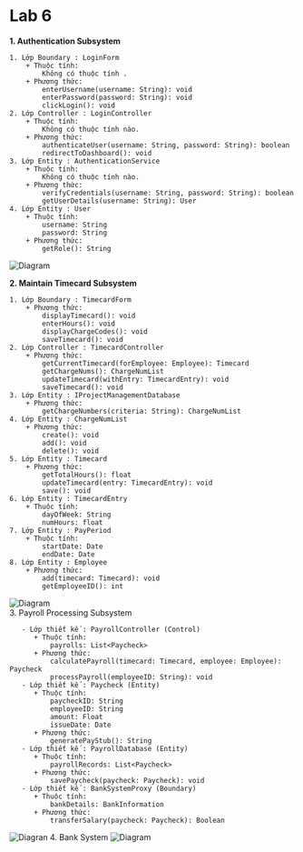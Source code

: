 # Lab 6
__1. Authentication Subsystem__

    1. Lớp Boundary : LoginForm
        + Thuộc tính:
            Không có thuộc tính .
        + Phương thức:
            enterUsername(username: String): void
            enterPassword(password: String): void
            clickLogin(): void
    2. Lớp Controller : LoginController
        + Thuộc tính:
            Không có thuộc tính nào.
        + Phương thức:
            authenticateUser(username: String, password: String): boolean
            redirectToDashboard(): void
    3. Lớp Entity : AuthenticationService
        + Thuộc tính:
            Không có thuộc tính nào.
        + Phương thức:
            verifyCredentials(username: String, password: String): boolean
            getUserDetails(username: String): User
    4. Lớp Entity : User
        + Thuộc tính:
            username: String
            password: String
        + Phương thức:
            getRole(): String

![Diagram](https://planttext.com/api/plantuml/png/d98nJiCm68Ltd-BVcahq0XrGKIec1aJX0AxparXrxCfsWX3Y94oiBEnawD2Jv0HS0TjrchR9X2VdvULzp_dzs-mMnb9jgr8GGYOmYmlkLCxbyP4mGOqvYBTAb_16m2sK5lMJGIrfYKaLDtDOMSrbFkqzz-xh5wMpP1itvnucEDk4y6GASwWLpyWxEOMcIbgjX40TqRIoXOlcZ5hq3GRqAnYmNFHQAO5KXWYD6TV8xADQKbEi5NNzXdWV7faT0hh4e7QOSpL7--1G8J3AnyYRlZjNSeMwvWmZeqRDdrzJryqxg33_E9XZ-zPBj9IF17YxV-yBJI3TVp8GVFybOTF-x2pal6s-AR2Wjyt75bYX3bCW_GMOpQul9qCk9-KzesSbut_0-qEn1ShCtyW_0000__y30000)
            
__2. Maintain Timecard Subsystem__

    1. Lớp Boundary : TimecardForm
        + Phương thức:
            displayTimecard(): void
            enterHours(): void
            displayChargeCodes(): void
            saveTimecard(): void
    2. Lớp Controller : TimecardController
        + Phương thức:
            getCurrentTimecard(forEmployee: Employee): Timecard
            getChargeNums(): ChargeNumList
            updateTimecard(withEntry: TimecardEntry): void
            saveTimecard(): void
    3. Lớp Entity : IProjectManagementDatabase
        + Phương thức:
            getChargeNumbers(criteria: String): ChargeNumList
    4. Lớp Entity : ChargeNumList
        + Phương thức:
            create(): void
            add(): void
            delete(): void
    5. Lớp Entity : Timecard
        + Phương thức:
            getTotalHours(): float
            updateTimecard(entry: TimecardEntry): void
            save(): void
    6. Lớp Entity : TimecardEntry
        + Thuộc tính:
            dayOfWeek: String
            numHours: float
    7. Lớp Entity : PayPeriod
        + Thuộc tính:
            startDate: Date
            endDate: Date
    8. Lớp Entity : Employee
        + Phương thức:
            add(timecard: Timecard): void
            getEmployeeID(): int
   ![Diagram](https://planttext.com/api/plantuml/png/Z5IzJiCm4Dxp5Dv81rwWGXKYWAZ4JoMGc8_u6WnENDaEAAfu4YPM5dOwCF0aVG9UWOiRkqcR8hB4kSztzzrtT_bPV1qQ2zgMkOpssFboyJfZDoB753G_LJfdyP4g2mww6aIf16Eww3nYz71XPX8gZyG3PyN2eZvJfJQDeRcMt8FEC54SFM3W2LlEBz4MbKGLLYifKREuEM_oQLrPiShG9gNMH2F4dYfzai-agX27p9y6R1Y214V7yRBCYIB1uVDS6Elkb3CETatwMTZx4yfVhKEvpzhvIGdUKwP7MjME9rezO6ele80CSs9-31Rkm22BnxMQKqXn40b__CjXlbNA7L8dKYt8MS2GNLijYcoxkXQV3i1YgaZOC0TTS9KkrKYgD5q5xYU1eqHdxkdiPjXW3mNSA0kocIDYEvKAUdk0_z6_LtS_2PjSWdqU2h9Dz7MUJWgYwvt6nouNDQklRCTkL-qhiDajgAwcjuYFpBVCcOioTv84GLev9b1DgCTgIziri8hjDfyc1YbA_MhMbhTDBcxo_POoARxV2_Qu_FooB1FBnGUmrDdhf57djx2_F-hPowXdLTitT-5UqLruTtvtNFfZLORiuA0qE1e5tmujruqk58IC3ack-j_v2m00__y30000)         
3. Payroll Processing Subsystem
   
       - Lớp thiết kế : PayrollController (Control)
          + Thuộc tính:
              payrolls: List<Paycheck>
          + Phương thức:
              calculatePayroll(timecard: Timecard, employee: Employee): Paycheck
              processPayroll(employeeID: String): void
       - Lớp thiết kế : Paycheck (Entity)       
          + Thuộc tính:
              paycheckID: String
              employeeID: String
              amount: Float
              issueDate: Date
          + Phương thức:
              generatePayStub(): String
       - Lớp thiết kế : PayrollDatabase (Entity)
          + Thuộc tính:
              payrollRecords: List<Paycheck>
          + Phương thức:
              savePaycheck(paycheck: Paycheck): void
       - Lớp thiết kế : BankSystemProxy (Boundary)
          + Thuộc tính:
              bankDetails: BankInformation
          + Phương thức:
              transferSalary(paycheck: Paycheck): Boolean
![Diagran](https://planttext.com/api/plantuml/png/T591QiCm4Bph5NkB2_K7J0c1KEYXbD0KUXRorXMH9IF9WL3wafvwxQNt-f13Nk8Nz0kL52d4ZgkBbfdLx32htsw_C9PgszQ2p22F1nvR2Ikwqqg84qYOeCOaUAcazJTgU2FWZcvbfB86DLTbuLjNeRo20hQAbw6nGecQMdIi4RmncMVlkR4t4PcJTp8SjaQzvGpZ94O5QyLH8SEw4Mg7MC1jhAx1yXePrSx1KwpyY1UXg0q2ZLOCZV7F9wt-RyOZqKKQ_41hT6_MLdDP7UMJ5fpf1iOgIyMTQhLvLdg3vS1L85t_01o5bPsITAvci3nyCX3yy2LXq__iBLIyxxufi83ttKS3x5MTRvDShY_FvwESoIXstv7IdU9IobDSD4vIU16BeInGbkxh_G400F__0m00)
4. Bank System
![Diagram](https://planttext.com/api/plantuml/png/j5EnQkGm4Etz5TET36j2YgGGOSab9108uI1RNAlLQcsnihH8un0J3W8fKwM-vdBN7HntzRf8iI7_uVn0VY7AxjhnUdrbN1WnysRUUpFII_6mxv1Pp58LV8BJilW-XGEc9-UvGv4UAYaq0ZamcHuncuS1LyovJSHL0FuRYQbn4icKvJmHV4BXo-hKWw4lET5ZOrE6qcYwwD48XC6te4C1a4EZqHgbXDra_mZUWMNQCVwM0tAaKUAQxMPwoSwjO2Z8IiGWdmeAvsYbZdl0KZyvf31MXc4FhCdGny-oT2XiXGeNNLmsJBs5DJcLYxQEEhuK40lylE0X8QoesgOQXhjCDTFBdcjAePBQlQCJZSAE6HT0wcCOo3hQXRngciRtcTBsaAk1oFbl3PDoze0GoxBuou3FxpceDot1ndsCedxpcj3wYeGDR8rgxfHM-zn0rbEdiBUNET7lT_Lg6wNlcsrJ_QUa4rUH1_j2Z_nZVRw-tTwbspjRaVElGyTRKIByCwPzQcX428qI-EfLeNtwvoV4OP98YClYZnmavUmN74ib75pCVnXul9l_pFs_B6xWqfUeSdOlEmfV0G00__y30000)
